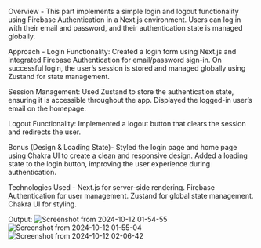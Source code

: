 Overview -
This part implements a simple login and logout functionality using Firebase Authentication in a Next.js environment. Users can log in with their email and password, and their authentication state is managed globally.

Approach -
Login Functionality:
Created a login form using Next.js and integrated Firebase Authentication for email/password sign-in.
On successful login, the user’s session is stored and managed globally using Zustand for state management.

Session Management:
Used Zustand to store the authentication state, ensuring it is accessible throughout the app.
Displayed the logged-in user’s email on the homepage.

Logout Functionality:
Implemented a logout button that clears the session and redirects the user.

Bonus (Design & Loading State)-
Styled the login page and home page using Chakra UI to create a clean and responsive design.
Added a loading state to the login button, improving the user experience during authentication.

Technologies Used - 
Next.js for server-side rendering.
Firebase Authentication for user management.
Zustand for global state management.
Chakra UI for styling.

Output:
![Screenshot from 2024-10-12 01-54-55](https://github.com/user-attachments/assets/35c274e2-cb67-495f-991c-fe2f6e11c3c8)
![Screenshot from 2024-10-12 01-55-04](https://github.com/user-attachments/assets/6abc71bc-07e2-4c99-9796-623e82d210ee)
![Screenshot from 2024-10-12 02-06-42](https://github.com/user-attachments/assets/8070765d-98b8-4d4e-913c-3570344069f0)

